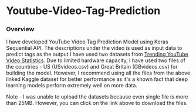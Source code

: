 # Youtube-Video-Tag-Prediction

### Overview

I have developed YouTube Video Tag Prediction Model using Keras Sequential API. The descriptions under the video is used as input data to predict tags as the output.I have used two datasets from [Trending YouTube Video Statistics](https://www.kaggle.com/datasets/datasnaek/youtube-new).
Due to limited hardware capacity, I have used two files of the countries - US (USvideos.csv) and Great Britain (GBvideos.csv) for building the model. However, I recommend using all the files from the above linked Kaggle dataset for better performance as it's a known fact that deep learning models perform extremely well on more data.

Note - I was unable to upload the datasets because even single file is more than 25MB. However, you can click on the link above to download the files.
